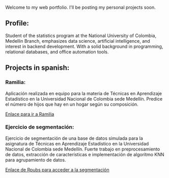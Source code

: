 Welcome to my web portfolio. I'll be posting my personal projects soon.

## Profile:

Student of the statistics program at the National University of Colombia, Medellin Branch, emphasizes data science, artificial intelligence, and interest in backend development. With a solid background in programming, relational databases, and office automation tools.

## Projects in spanish:

### Ramilia:

Aplicación realizada en equipo para la materia de Técnicas en Aprendizaje Estadístico en la Universidad Nacional de Colombia sede Medellín. Predice el número de hijos que hay en un hogar según su composición.

[Enlace para ir a Ramilia](https://isabelaunal.shinyapps.io/AppPredecirHijos/)

### Ejercicio de segmentación:

Ejercicio de segmentación de una base de datos simulada para la asignatura de Técnicas en Aprendizaje Estadístico en la Universidad Nacional de Colombia sede Medellín. Fuerte trabajo en preprocesamiento de datos, extracción de características e implementación de algoritmo KNN para agrupamiento de datos.

[Enlace de Rpubs para acceder a la segmentación](https://rpubs.com/santiagofv00/795887)
